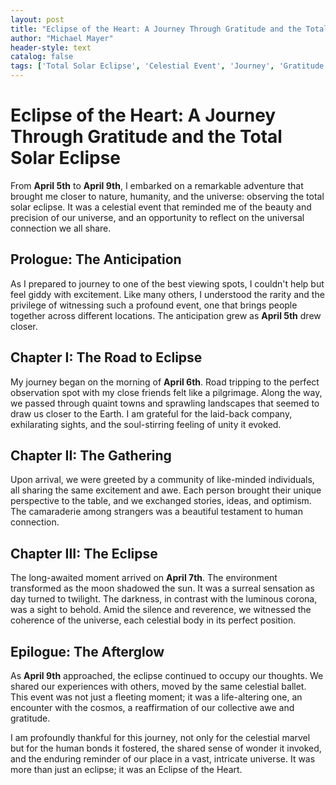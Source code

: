 ```yaml
---
layout: post
title: "Eclipse of the Heart: A Journey Through Gratitude and the Total Solar Eclipse"
author: "Michael Mayer"
header-style: text
catalog: false
tags: ['Total Solar Eclipse', 'Celestial Event', 'Journey', 'Gratitude', 'Community', 'Connection', 'Unity', 'Reflection', 'Nature', 'Universe']
---
```


# Eclipse of the Heart: A Journey Through Gratitude and the Total Solar Eclipse

From **April 5th** to **April 9th**, I embarked on a remarkable adventure that brought me closer to nature, humanity, and the universe: observing the total solar eclipse. It was a celestial event that reminded me of the beauty and precision of our universe, and an opportunity to reflect on the universal connection we all share.

## Prologue: The Anticipation

As I prepared to journey to one of the best viewing spots, I couldn't help but feel giddy with excitement. Like many others, I understood the rarity and the privilege of witnessing such a profound event, one that brings people together across different locations. The anticipation grew as **April 5th** drew closer.

## Chapter I: The Road to Eclipse

My journey began on the morning of **April 6th**. Road tripping to the perfect observation spot with my close friends felt like a pilgrimage. Along the way, we passed through quaint towns and sprawling landscapes that seemed to draw us closer to the Earth. I am grateful for the laid-back company, exhilarating sights, and the soul-stirring feeling of unity it evoked.

## Chapter II: The Gathering

Upon arrival, we were greeted by a community of like-minded individuals, all sharing the same excitement and awe. Each person brought their unique perspective to the table, and we exchanged stories, ideas, and optimism. The camaraderie among strangers was a beautiful testament to human connection.

## Chapter III: The Eclipse

The long-awaited moment arrived on **April 7th**. The environment transformed as the moon shadowed the sun. It was a surreal sensation as day turned to twilight. The darkness, in contrast with the luminous corona, was a sight to behold. Amid the silence and reverence, we witnessed the coherence of the universe, each celestial body in its perfect position.

## Epilogue: The Afterglow

As **April 9th** approached, the eclipse continued to occupy our thoughts. We shared our experiences with others, moved by the same celestial ballet. This event was not just a fleeting moment; it was a life-altering one, an encounter with the cosmos, a reaffirmation of our collective awe and gratitude.

I am profoundly thankful for this journey, not only for the celestial marvel but for the human bonds it fostered, the shared sense of wonder it invoked, and the enduring reminder of our place in a vast, intricate universe. It was more than just an eclipse; it was an Eclipse of the Heart.
